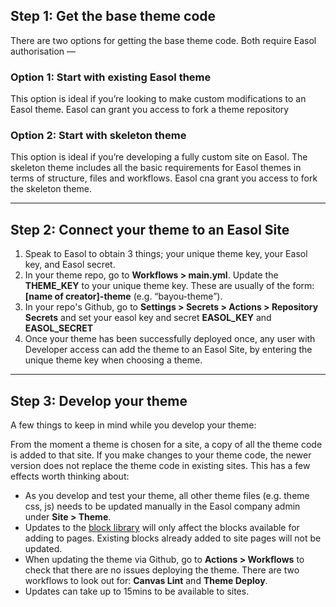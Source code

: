 ## Step 1: Get the base theme code

There are two options for getting the base theme code. Both require Easol authorisation —

### Option 1: Start with existing Easol theme

This option is ideal if you’re looking to make custom modifications to an Easol theme. Easol can grant you access to fork a theme repository

### Option 2: Start with skeleton theme

This option is ideal if you’re developing a fully custom site on Easol. The skeleton theme includes all the basic requirements for Easol themes in terms of structure, files and workflows. Easol cna grant you access to fork the skeleton theme.


---

## Step 2: Connect your theme to an Easol Site

1. Speak to Easol to obtain 3 things; your unique theme key, your Easol key, and Easol secret.
2. In your theme repo, go to **Workflows > main.yml**. Update the **THEME_KEY** to your unique theme key. These are usually of the form: **[name of creator]-theme** (e.g. “bayou-theme”).
3. In your repo's Github, go to **Settings > Secrets > Actions > Repository Secrets** and set your easol key and secret **EASOL_KEY** and **EASOL_SECRET**
4. Once your theme has been successfully deployed once, any user with Developer access can add the theme to an Easol Site, by entering the unique theme key when choosing a theme.


---

## Step 3: Develop your theme

A few things to keep in mind while you develop your theme:

From the moment a theme is chosen for a site, a copy of all the theme code is added to that site. If you make changes to your theme code, the newer version does not replace the theme code in existing sites. This has a few effects worth thinking about: 
- As you develop and test your theme, all other theme files (e.g. theme css, js) needs to be updated manually in the Easol company admin under **Site > Theme**.
- Updates to the [block library](https://www.notion.so/Theme-documentation-346ad080eaa6401d9c9778537decb620) will only affect the blocks available for adding to pages. Existing blocks already added to site pages will not be updated.
- When updating the theme via Github, go to **Actions > Workflows** to check that there are no issues deploying the theme. There are two workflows to look out for: **Canvas Lint** and **Theme Deploy**. 
- Updates can take up to 15mins to be available to sites.